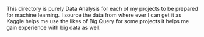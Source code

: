 This directory is purely Data Analysis for each of my projects to be prepared for machine learning.
I source the data from where ever I can get it as Kaggle helps me use the likes of Big Query for some projects
it helps me gain experience with big data as well.
